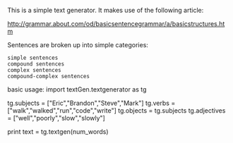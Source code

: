 This is a simple text generator.  It makes use of the following article:

http://grammar.about.com/od/basicsentencegrammar/a/basicstructures.htm

Sentences are broken up into simple categories:
	
	simple sentences
	compound sentences
	complex sentences
	compound-complex sentences

basic usage:
import textGen.textgenerator as tg

tg.subjects = ["Eric","Brandon","Steve","Mark"]
tg.verbs = ["walk","walked","run","code","write"]
tg.objects = tg.subjects
tg.adjectives = ["well","poorly","slow","slowly"]

print text = tg.textgen(num_words)

